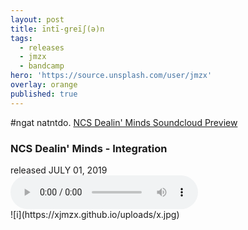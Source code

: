 ```yaml
---
layout: post
title: īntī-greīʃ(ə)n
tags:
  - releases
  - jmzx
  - bandcamp
hero: 'https://source.unsplash.com/user/jmzx'
overlay: orange
published: true
---
```

#ngat natntdo.
[NCS Dealin' Minds Soundcloud Preview](https://www.soundcloud.com/jmzx/dealin-minds-preview)
<article>
	<div class="cont">
		<h3>NCS Dealin' Minds - Integration</h3>
    released
		<time> JULY 01, 2019</time>
	</div>
	<audio class="audio" controls="controls">
		<source type="audio/mpeg" src="https://www.jmzx.uk/uploads/audio/01_Integration.m4a?_=1">
	</audio>
</article>
![i](https://xjmzx.github.io/uploads/x.jpg)
